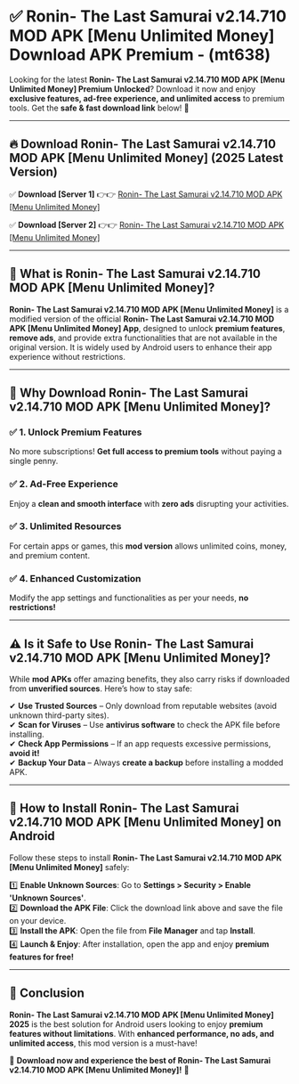 
# ✅ Ronin- The Last Samurai v2.14.710 MOD APK [Menu Unlimited Money] Download APK Premium -  (mt638) 

Looking for the latest **Ronin- The Last Samurai v2.14.710 MOD APK [Menu Unlimited Money] Premium Unlocked**? Download it now and enjoy **exclusive features, ad-free experience, and unlimited access** to premium tools. Get the **safe & fast download link** below! 🚀

---

## 🔥 Download Ronin- The Last Samurai v2.14.710 MOD APK [Menu Unlimited Money] (2025 Latest Version)

✅ **Download [Server 1]** 👉👉 [Ronin- The Last Samurai v2.14.710 MOD APK [Menu Unlimited Money] ](https://apkcomod.com?title=Ronin-_The_Last_Samurai_v2.14.710_MOD_APK_[Menu_Unlimited_Money])  

✅ **Download [Server 2]** 👉👉 [Ronin- The Last Samurai v2.14.710 MOD APK [Menu Unlimited Money] ](https://apkcomod.com?title=Ronin-_The_Last_Samurai_v2.14.710_MOD_APK_[Menu_Unlimited_Money])  


---

## 📌 What is Ronin- The Last Samurai v2.14.710 MOD APK [Menu Unlimited Money]?

**Ronin- The Last Samurai v2.14.710 MOD APK [Menu Unlimited Money]** is a modified version of the official **Ronin- The Last Samurai v2.14.710 MOD APK [Menu Unlimited Money] App**, designed to unlock **premium features**, **remove ads**, and provide extra functionalities that are not available in the original version. It is widely used by Android users to enhance their app experience without restrictions.

---

## 🌟 Why Download Ronin- The Last Samurai v2.14.710 MOD APK [Menu Unlimited Money]?

### ✅ 1. Unlock Premium Features
No more subscriptions! **Get full access to premium tools** without paying a single penny.

### ✅ 2. Ad-Free Experience
Enjoy a **clean and smooth interface** with **zero ads** disrupting your activities.

### ✅ 3. Unlimited Resources
For certain apps or games, this **mod version** allows unlimited coins, money, and premium content.

### ✅ 4. Enhanced Customization
Modify the app settings and functionalities as per your needs, **no restrictions!**

---

## ⚠️ Is it Safe to Use Ronin- The Last Samurai v2.14.710 MOD APK [Menu Unlimited Money]?

While **mod APKs** offer amazing benefits, they also carry risks if downloaded from **unverified sources**. Here’s how to stay safe:

✔ **Use Trusted Sources** – Only download from reputable websites (avoid unknown third-party sites).  
✔ **Scan for Viruses** – Use **antivirus software** to check the APK file before installing.  
✔ **Check App Permissions** – If an app requests excessive permissions, **avoid it!**  
✔ **Backup Your Data** – Always **create a backup** before installing a modded APK.

---

## 📲 How to Install Ronin- The Last Samurai v2.14.710 MOD APK [Menu Unlimited Money] on Android

Follow these steps to install **Ronin- The Last Samurai v2.14.710 MOD APK [Menu Unlimited Money]** safely:

1️⃣ **Enable Unknown Sources**: Go to **Settings > Security > Enable 'Unknown Sources'**.  
2️⃣ **Download the APK File**: Click the download link above and save the file on your device.  
3️⃣ **Install the APK**: Open the file from **File Manager** and tap **Install**.  
4️⃣ **Launch & Enjoy**: After installation, open the app and enjoy **premium features for free!**

---

## 🚀 Conclusion

**Ronin- The Last Samurai v2.14.710 MOD APK [Menu Unlimited Money] 2025** is the best solution for Android users looking to enjoy **premium features without limitations**. With **enhanced performance, no ads, and unlimited access**, this mod version is a must-have!

🔻 **Download now and experience the best of Ronin- The Last Samurai v2.14.710 MOD APK [Menu Unlimited Money]!** 🔻

